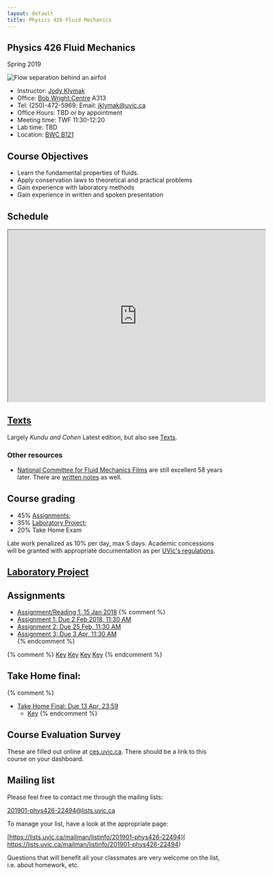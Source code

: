 ```yaml
---
layout: default
title: Physics 426 Fluid Mechanics
---
```


## Physics 426 Fluid Mechanics

Spring 2019


![Flow separation behind an airfoil](./figs/Flow_separation.jpg)


  - Instructor: [Jody Klymak](http://web.uvic.ca/~jklymak)
  - Office: [Bob Wright Centre](http://www.uvic.ca/buildings/sci.html) A313
  - Tel: (250)-472-5969; Email: [jklymak@uvic.ca](mailto:jklymak@uvic.ca)
  - Office Hours: TBD or by appointment
  - Meeting time:  TWF 11:30-12:20
  - Lab time:  TBD
  - Location:  [BWC B121](http://www.uvic.ca/home/about/campus-info/maps/maps/sci.php)

## Course Objectives ##

  - Learn the fundamental properties of fluids.
  - Apply conservation laws to theoretical and practical problems
  - Gain experience with laboratory methods
  - Gain experience in written and spoken presentation

## Schedule

<iframe width="600px" height="400px" src="https://docs.google.com/spreadsheets/d/e/2PACX-1vT6BuNrUjOKRRiwplh9p3TX4ecI5SwN9LkvUOvJyPvg14gXseWBhSW7JvOespVyABOlLAKHI9AYz678/pubhtml?gid=0&amp;single=true&amp;widget=true&amp;headers=false"></iframe>

## [Texts](./Texts/)

Largely *Kundu and Cohen* Latest edition, but also see [Texts](./Texts/).  

### Other resources

  - [National Committee for Fluid Mechanics Films](http://web.mit.edu/hml/ncfmf.html) are still excellent 58 years later.
  There are [written notes](http://web.mit.edu/hml/notes.html) as well.

## Course grading

  - 45% [Assignments](#Assignments);
  - 35% [Laboratory Project](./LabProject/);
  - 20% Take Home Exam

Late work penalized as 10% per day, max 5 days.  Academic concessions will be granted
with appropriate documentation as per [UVic's regulations](https://www.uvic.ca/registrar/students/appeals/acad-concession/index.php).

## [Laboratory Project](./LabProject/)

## Assignments
  - [Assignment/Reading 1: 15 Jan 2018](./Assignemnts/Assignment1.html)
{% comment %}
  - [Assignment 1: Due 2 Feb 2018, 11:30 AM](./Assignments/Assignment1.pdf)
  - [Assignment 2: Due 25 Feb, 11:30 AM](./Assignments/Assignment2.pdf)   
  - [Assignment 3: Due 3 Apr, 11:30 AM](./Assignments/Assignment3.pdf)    
{% endcomment %}


{% comment %}
[Key](./Assignments/Assignment1Key.pdf)
[Key](./Assignments/Assignment2Key.pdf)
[Key](./Assignments/Assignment3Key.pdf)
[Key](./Assignments/Assignment4Foil.pdf)
{% endcomment %}

## Take Home final:

{% comment %}
- [Take Home Final: Due 13 Apr, 23:59](./Assignments/TakeHome2018.pdf)
  - [Key](./Assignments/TakeHome2018.pdf)
{% endcomment %}

## Course Evaluation Survey

These are filled out online at [ces.uvic.ca](http://ces.uvic.ca).  There should be a link to this course on your dashboard.

## Mailing list

Please feel free to contact me through the mailing lists:

[201901-phys426-22494@lists.uvic.ca](mailto:201901-phys426-22494@lists.uvic.ca)

To manage your list, have a look at the appropriate page:

[https://lists.uvic.ca/mailman/listinfo/201901-phys426-22494](  https://lists.uvic.ca/mailman/listinfo/201901-phys426-22494)

Questions that will benefit all your classmates are very welcome on
the list, i.e. about homework, etc.  
